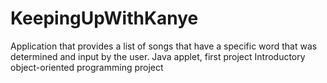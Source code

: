 # KeepingUpWithKanye
Application that provides a list of songs that have a specific word that was determined and input by the user. Java applet, first project
Introductory object-oriented programming project
